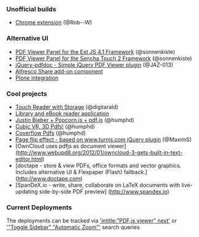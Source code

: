 ### Unofficial builds

+ [Chrome extension](https://chrome.google.com/webstore/detail/pdf-viewer/oemmndcbldboiebfnladdacbdfmadadm) (@Rob--W)

### Alternative UI

+ [PDF Viewer Panel for the Ext JS 4.1 Framework](https://github.com/SunboX/ext_ux_pdf_panel) (@sonnenkiste)
+ [PDF Viewer Panel for the Sencha Touch 2 Framework](https://github.com/SunboX/st2_pdf_panel) (@sonnenkiste)
+ [jQuery-pdfdoc - Simple jQuery PDF Viewer plugin](http://dev.funkynerd.com/projects/jquery-pdfdoc) (@JAZ-013)
+ [Alfresco Share add-on component](http://code.google.com/p/share-extras/wiki/MediaViewers)
+ [Plone integration](https://github.com/collective/collective.pdfjs)

### Cool projects
+ [Touch Reader with Storage](https://github.com/digitarald/pdf-reader.js) (@digitarald)
+ [Library and eBook reader application](https://developer.mozilla.org/en-US/demos/detail/elibri)
+ [Justin Bieber + Popcorn.js + pdf.js](http://scotland.proximity.on.ca/dxr/tmp/popcorn-js/plugins/pdf/bieber-demo.html) (@humphd)
+ [Cubic VR, 3D Pdfs!](http://scotland.proximity.on.ca/dxr/tmp/CubicVR.js/samples/pdf/) (@humphd)
+ [Coverflow Pdfs](http://cjcliffe.github.com/CubicVR.js/cubicvr/samples/pdf/pdf_gallery.html) (@humphd)
+ [Page flip effect - based on www.turnjs.com jQuery plugin](http://www.maxims6n.bget.ru/pdf_books/demo_21.html) (@MaximS)
+ [OwnCloud uses pdfjs as document viewer] (http://www.webupd8.org/2012/01/owncloud-3-gets-built-in-text-editor.html)
+ [doctape - store & view PDFs, office formats and vector graphics. Includes alternative UI & Flexpaper (Flash) fallback.] (http://www.doctape.com)
+ [SpanDeX.io - write, share, collaborate on LaTeX documents with live-updating side-by-side PDF preview] (http://www.spandex.io)

### Current Deployments

The deployments can be tracked via ['intitle:"PDF.js viewer" next'](https://www.google.com/search?q=intitle%3A"PDF.js+viewer"+next) or ['"Toggle Sidebar" "Automatic Zoom"'](https://www.google.com/search?q="Toggle+Sidebar"+"Automatic+Zoom") search queries